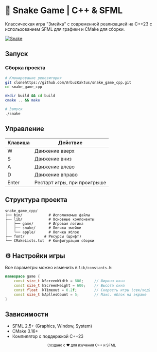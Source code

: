 # 🐍 Snake Game | C++ & SFML


Классическая игра "Змейка" с современной реализацией на C++23 с использованием SFML для графики и CMake для сборки.

[![Snake](https://s.iimg.su/s/17/xcnV3hdmDQLVnG8xN7saSieX9XLcx5VD2q8FbLF2.png)](https://iimg.su/i/TlmVao)

## Запуск

### Сборка проекта
```bash
# Клонирование репозитория
git clonehttps://github.com/ArbuzKaktus/snake_game_сpp.git
cd snake_game_cpp

mkdir build && cd build
cmake .. && make

# Запуск
./snake
```

## Управление
| Клавиша  | Действие                         |
|----------|----------------------------------|
| W        | Движение вверх                   |
| S        | Движение вниз                    |
| A        | Движение влево                   |
| D        | Движение вправо                  |
| Enter    | Рестарт игры, при проигрыше      |

## Структура проекта
```text
snake_game_cpp/
├── bin/            # Исполняемые файлы
├── lib/            # Основные компоненты
│   ├── game/       # Игровая логика
│   ├── snake/      # Логика змейки
│   └── apple/      # Логика яблок
├── font/         # Ресурсы (шрифт)
└── CMakeLists.txt  # Конфигурация сборки
```

## ⚙️ Настройки игры
Все параметры можно изменить в `lib/constants.h`:

```cpp
namespace game {
    const size_t kScreenWidth = 800;     // Ширина окна
    const size_t kScreenHeight = 600;    // Высота окна
    const float  kTimeout = 0.2f;        // Скорость игры (сек/ход)
    const size_t kApllesCount = 5;       // Макс. яблок на экране
}
```

## Зависимости
- SFML 2.5+ (Graphics, Window, System)
- CMake 3.16+
- Компилятор с поддержкой C++23


<div align="center">
  <sub>Создано с ❤️ для изучения C++ и SFML</sub>
</div>